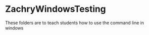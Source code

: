 # ZachryWindowsTesting

These folders are to teach students how to use the command line in windows 
